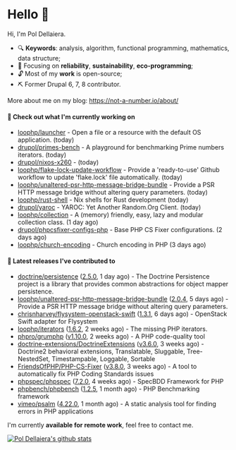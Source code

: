 # Hello 👋

Hi, I'm Pol Dellaiera.

- 🔍 **Keywords**: analysis, algorithm, functional programming, mathematics, data structure;
- 🎯 Focusing on **reliability**, **sustainability**, **eco-programming**;
- 🔓 Most of my **work** is open-source;
- ⛏️ Former Drupal 6, 7, 8 contributor.

More about me on my blog: https://not-a-number.io/about/

#### 👷 Check out what I'm currently working on

- [loophp/launcher](https://github.com/loophp/launcher) - Open a file or a resource with the default OS application. (today)
- [drupol/primes-bench](https://github.com/drupol/primes-bench) - A playground for benchmarking Prime numbers iterators. (today)
- [drupol/nixos-x260](https://github.com/drupol/nixos-x260) -  (today)
- [loophp/flake-lock-update-workflow](https://github.com/loophp/flake-lock-update-workflow) - Provide a &#39;ready-to-use&#39; Github workflow to update &#39;flake.lock&#39; file automatically. (today)
- [loophp/unaltered-psr-http-message-bridge-bundle](https://github.com/loophp/unaltered-psr-http-message-bridge-bundle) - Provide a PSR HTTP message bridge without altering query parameters. (today)
- [loophp/rust-shell](https://github.com/loophp/rust-shell) - Nix shells for Rust development (today)
- [drupol/yaroc](https://github.com/drupol/yaroc) - YAROC: Yet Another Random.Org Client. (today)
- [loophp/collection](https://github.com/loophp/collection) - A (memory) friendly, easy, lazy and modular collection class. (1 day ago)
- [drupol/phpcsfixer-configs-php](https://github.com/drupol/phpcsfixer-configs-php) - Base PHP CS Fixer configurations. (2 days ago)
- [loophp/church-encoding](https://github.com/loophp/church-encoding) - Church encoding in PHP (3 days ago)

#### 🔭 Latest releases I've contributed to

- [doctrine/persistence](https://github.com/doctrine/persistence) ([2.5.0](https://github.com/doctrine/persistence/releases/tag/2.5.0), 1 day ago) - The Doctrine Persistence project is a library that provides common abstractions for object mapper persistence.
- [loophp/unaltered-psr-http-message-bridge-bundle](https://github.com/loophp/unaltered-psr-http-message-bridge-bundle) ([2.0.4](https://github.com/loophp/unaltered-psr-http-message-bridge-bundle/releases/tag/2.0.4), 5 days ago) - Provide a PSR HTTP message bridge without altering query parameters.
- [chrisnharvey/flysystem-openstack-swift](https://github.com/chrisnharvey/flysystem-openstack-swift) ([1.3.1](https://github.com/chrisnharvey/flysystem-openstack-swift/releases/tag/1.3.1), 6 days ago) - OpenStack Swift adapter for Flysystem
- [loophp/iterators](https://github.com/loophp/iterators) ([1.6.2](https://github.com/loophp/iterators/releases/tag/1.6.2), 2 weeks ago) - The missing PHP iterators.
- [phpro/grumphp](https://github.com/phpro/grumphp) ([v1.10.0](https://github.com/phpro/grumphp/releases/tag/v1.10.0), 2 weeks ago) - A PHP code-quality tool
- [doctrine-extensions/DoctrineExtensions](https://github.com/doctrine-extensions/DoctrineExtensions) ([v3.6.0](https://github.com/doctrine-extensions/DoctrineExtensions/releases/tag/v3.6.0), 3 weeks ago) - Doctrine2 behavioral extensions, Translatable, Sluggable, Tree-NestedSet, Timestampable, Loggable, Sortable
- [FriendsOfPHP/PHP-CS-Fixer](https://github.com/FriendsOfPHP/PHP-CS-Fixer) ([v3.8.0](https://github.com/FriendsOfPHP/PHP-CS-Fixer/releases/tag/v3.8.0), 3 weeks ago) - A tool to automatically fix PHP Coding Standards issues
- [phpspec/phpspec](https://github.com/phpspec/phpspec) ([7.2.0](https://github.com/phpspec/phpspec/releases/tag/7.2.0), 4 weeks ago) - SpecBDD Framework for PHP
- [phpbench/phpbench](https://github.com/phpbench/phpbench) ([1.2.5](https://github.com/phpbench/phpbench/releases/tag/1.2.5), 1 month ago) - PHP Benchmarking framework
- [vimeo/psalm](https://github.com/vimeo/psalm) ([4.22.0](https://github.com/vimeo/psalm/releases/tag/4.22.0), 1 month ago) - A static analysis tool for finding errors in PHP applications

I'm currently **available for remote work**, feel free to contact me.

[![Pol Dellaiera's github stats](https://github-readme-stats.vercel.app/api?username=drupol&count_private=true&show_icons=true)](https://github.com/drupol)
